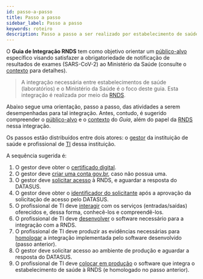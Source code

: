 ```yaml
---
id: passo-a-passo
title: Passo a passo
sidebar_label: Passo a passo
keywords: roteiro
description: Passo a passo a ser realizado por estabelecimento de saúde para integração com a RNDS.
---
```


O **Guia de Integração RNDS** tem como objetivo orientar um [público-alvo](./publico-alvo) específico visando satisfazer a obrigatoriedade de
notificação de resultados de exames (SARS-CoV-2) ao Ministério da Saúde (consulte o [contexto](./contexto) para detalhes).

> A integração necessária entre estabelecimentos de saúde (laboratórios) e o Ministério da Saúde é o foco deste guia. Esta integração é realizada por meio da [RNDS](../rnds/rnds).

Abaixo segue uma orientação, passo a passo, das atividades a serem desempenhadas para tal integração. Antes, contudo, é sugerido compreender o [público-alvo](./publico-alvo) e o [contexto](./contexto) do _Guia_, além do papel da [RNDS](../rnds/rnds) nessa integração.

Os passos estão distribuídos entre dois atores: o [gestor](../gestor/gestor) da instituição de saúde e profissional de
[TI](../ti/ti) dessa instituição.

A sequência sugerida é:

1. O gestor deve obter o [certificado digital](../gestor/certificado).
1. O gestor deve [criar uma conta gov.br](../gestor/gov.br), caso não possua uma.
1. O gestor deve [solicitar acesso](../gestor/portal) à RNDS, e aguardar a resposta do DATASUS.
1. O gestor deve obter o [identificador do solicitante](../gestor/identificador) após a aprovação da solicitação de acesso pelo DATASUS.
1. O profissional de TI deve [interagir](../ti/conhecer) com os serviços (entradas/saídas) oferecidos e, dessa forma, conhecê-los e compreendê-los.
1. O profissional de TI deve [desenvolver](../ti/si) o software necessário para a integração com a RNDS.
1. O profissional de TI deve produzir as evidências necessárias para [homologar](../ti/homologar) a integração implementada pelo software desenvolvido (passo anterior).
1. O gestor deve solicitar acesso ao ambiente de produção e aguardar a resposta do DATASUS.
1. O profissional de TI deve [colocar em produção](../ti/producao) o software que integra o estabelecimento de saúde à RNDS (e homologado no passo anterior).
